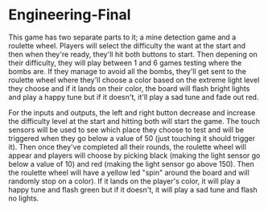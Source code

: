 # Engineering-Final
  This game has two separate parts to it; a mine detection game and a roulette wheel. 
Players will select the difficulty the want at the start and then when they're ready, 
they'll hit both buttons to start. Then depening on their difficulty, they will play 
between 1 and 6 games testing where the bombs are. If they manage to avoid all the bombs, 
they'll get sent to the roulette wheel where they'll choose a color based on the extreme
light level they choose and if it lands on their color, the board will flash bright lights
and play a happy tune but if it doesn't, it'll play a sad tune and fade out red. 


  For the inputs and outputs, the left and right button decrease and increase the difficulty
level at the start and hitting both will start the game. The touch sensors will be used to see 
which place they choose to test and will be triggered when they go below a value of 50 (just 
touching it should trigger it). Then once they've completed all their rounds, the roulette 
wheel will appear and players will choose by picking black (making the light sensor go below 
a value of 10) and red (making the light sensor go above 150). Then the roulette wheel will 
have a yellow led "spin" around the board and will randomly stop on a color). If it lands on 
the player's color, it will play a happy tune and flash green but if it doesn't, it will play 
a sad tune and flash no lights. 

